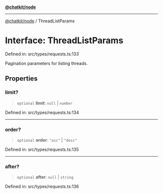 [**@chatkit/node**](../README.md)

***

[@chatkit/node](../README.md) / ThreadListParams

# Interface: ThreadListParams

Defined in: src/types/requests.ts:133

Pagination parameters for listing threads.

## Properties

### limit?

> `optional` **limit**: `null` \| `number`

Defined in: src/types/requests.ts:134

***

### order?

> `optional` **order**: `"asc"` \| `"desc"`

Defined in: src/types/requests.ts:135

***

### after?

> `optional` **after**: `null` \| `string`

Defined in: src/types/requests.ts:136
